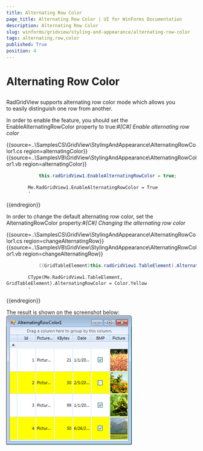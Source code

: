 ```yaml
---
title: Alternating Row Color
page_title: Alternating Row Color | UI for WinForms Documentation
description: Alternating Row Color
slug: winforms/gridview/styling-and-appearance/alternating-row-color
tags: alternating,row,color
published: True
position: 4
---
```


# Alternating Row Color



## 

RadGridView supports alternating row color mode which allows you to easily distinguish one row from another. 



In order to enable the feature, you should set the EnableAlternatingRowColor property to true:#_[C#] Enable alternating row color_

	



{{source=..\SamplesCS\GridView\StylingAndAppearance\AlternatingRowColor1.cs region=alternatingColor}} 
{{source=..\SamplesVB\GridView\StylingAndAppearance\AlternatingRowColor1.vb region=alternatingColor}} 

````C#
            this.radGridView1.EnableAlternatingRowColor = true;
````
````VB.NET
        Me.RadGridView1.EnableAlternatingRowColor = True
        '
````

{{endregion}} 




In order to change the default alternating row color, set the AlternatingRowColor property:#_[C#] Changing the alternating row color_

	



{{source=..\SamplesCS\GridView\StylingAndAppearance\AlternatingRowColor1.cs region=changeAlternatingRow}} 
{{source=..\SamplesVB\GridView\StylingAndAppearance\AlternatingRowColor1.vb region=changeAlternatingRow}} 

````C#
            ((GridTableElement)this.radGridView1.TableElement).AlternatingRowColor = Color.Yellow;
````
````VB.NET
        CType(Me.RadGridView1.TableElement, GridTableElement).AlternatingRowColor = Color.Yellow
        '
````

{{endregion}} 




The result is shown on the screenshot below:![](images/gridview-styling-and-appearance-alternating-row-color.png)
